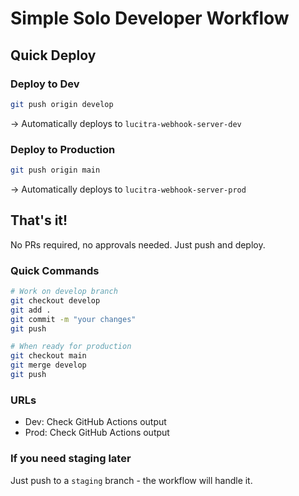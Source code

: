 # Simple Solo Developer Workflow

## Quick Deploy

### Deploy to Dev
```bash
git push origin develop
```
→ Automatically deploys to `lucitra-webhook-server-dev`

### Deploy to Production
```bash
git push origin main
```
→ Automatically deploys to `lucitra-webhook-server-prod`

## That's it!

No PRs required, no approvals needed. Just push and deploy.

### Quick Commands

```bash
# Work on develop branch
git checkout develop
git add .
git commit -m "your changes"
git push

# When ready for production
git checkout main
git merge develop
git push
```

### URLs
- Dev: Check GitHub Actions output
- Prod: Check GitHub Actions output

### If you need staging later
Just push to a `staging` branch - the workflow will handle it.